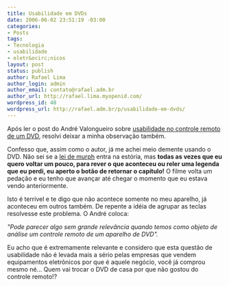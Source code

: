 ```yaml
---
title: Usabilidade em DVDs
date: 2006-06-02 23:51:19 -03:00
categories:
- Posts
tags:
- Tecnologia
- usabilidade
- eletr&ocirc;nicos
layout: post
status: publish
author: Rafael Lima
author_login: admin
author_email: contato@rafael.adm.br
author_url: http://rafael.lima.myopenid.com/
wordpress_id: 48
wordpress_url: http://rafael.adm.br/p/usabilidade-em-dvds/
---
```


Ap&oacute;s ler o post do Andr&eacute; Valongueiro sobre <a title="Ver o post (nova janela)" target="_blank" href="http://valongueiro.blogspot.com/2006/05/usurios-dementes-e-usabilidade-uma.html">usabilidade no controle remoto de um DVD</a>, resolvi deixar a minha observa&ccedil;&atilde;o tamb&eacute;m.

Confesso que, assim como o autor, j&aacute; me achei meio demente usando o DVD. N&atilde;o sei se a <a title="Leis de murph (nova janela)" target="_blank" href="http://www.oriodejaneiro.com/leimurph.htm">lei de murph</a> entra na est&oacute;ria, mas <span style="font-weight: bold">todas as vezes que eu quero voltar um pouco, para rever o que aconteceu ou reler uma legenda que eu perdi, eu aperto o bot&atilde;o de retornar o cap&iacute;tulo!</span> O filme volta um peda&ccedil;&atilde;o e eu tenho que avan&ccedil;ar at&eacute; chegar o momento que eu estava vendo anteriormente.

Isto &eacute; terr&iacute;vel e te digo que n&atilde;o acontece somente no meu aparelho, j&aacute; aconteceu em outros tamb&eacute;m. De repente a id&eacute;ia de agrupar as teclas resolvesse este problema.
O Andr&eacute; coloca:

<em>"Pode parecer algo sem grande relev&acirc;ncia quando temos como objeto de an&aacute;lise um controle remoto de um aparelho de DVD".</em>

Eu acho que &eacute; extremamente relevante e considero que esta quest&atilde;o de usabilidade n&atilde;o &eacute; levada mais a s&eacute;rio pelas empresas que vendem equipamentos eletr&ocirc;nicos por que &eacute; aquele neg&oacute;cio, voc&ecirc; j&aacute; comprou mesmo n&eacute;... Quem vai trocar o DVD de casa por que n&atilde;o gostou do controle remoto!?
